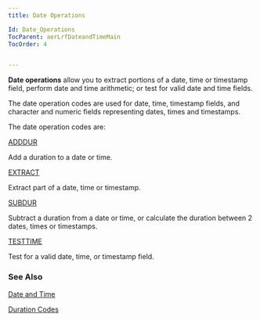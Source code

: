 ```yaml
---
title: Date Operations

Id: Date_Operations
TocParent: aerLrfDateandTimeMain
TocOrder: 4


---
```


**Date operations** allow you to extract portions of a date, time or timestamp field, perform date and time arithmetic; or test for valid date and time fields. 

The date operation codes are used for date, time, timestamp fields, and character and numeric fields representing dates, times and timestamps. 

The date operation codes are:

[ADDDUR](ADDHANDLER.html)

Add a duration to a date or time.


[EXTRACT](EXTRACT.html)

Extract part of a date, time or timestamp.


[SUBDUR](SUBDUR.html)

Subtract a duration from a date or time, or calculate the duration between 2
                dates, times or timestamps.


[TESTTIME](TESTTIME.html)

Test for a valid date, time, or timestamp field.


### See Also
[Date and Time](aerLrfDateandTimeMain.html)

[Duration Codes](Duration_Codes.html) 

